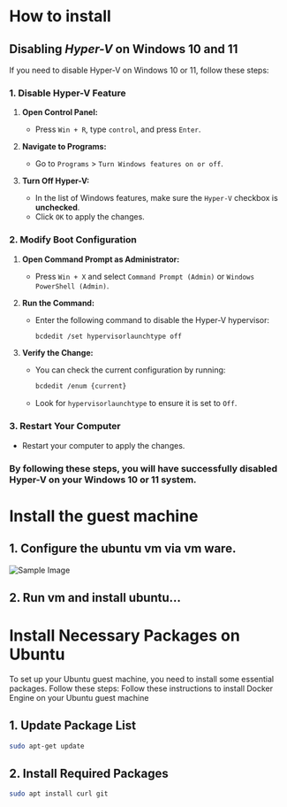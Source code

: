# How to install


## Disabling _Hyper-V_ on Windows 10 and 11
If you need to disable Hyper-V on Windows 10 or 11, follow these steps:

### 1. Disable Hyper-V Feature

1. **Open Control Panel:**
   - Press `Win + R`, type `control`, and press `Enter`.

2. **Navigate to Programs:**
   - Go to `Programs` > `Turn Windows features on or off`.

3. **Turn Off Hyper-V:**
   - In the list of Windows features, make sure the `Hyper-V` checkbox is **unchecked**.
   - Click `OK` to apply the changes.

### 2. Modify Boot Configuration

1. **Open Command Prompt as Administrator:**
   - Press `Win + X` and select `Command Prompt (Admin)` or `Windows PowerShell (Admin)`.

2. **Run the Command:**
   - Enter the following command to disable the Hyper-V hypervisor:
     ```bash
     bcdedit /set hypervisorlaunchtype off
     ```

3. **Verify the Change:**
   - You can check the current configuration by running:
     ```bash
     bcdedit /enum {current}
     ```
   - Look for `hypervisorlaunchtype` to ensure it is set to `Off`.

### 3. Restart Your Computer

- Restart your computer to apply the changes.



### By following these steps, you will have successfully disabled Hyper-V on your Windows 10 or 11 system.



# Install the guest machine

## 1. Configure the ubuntu vm via vm ware.
![Sample Image](C:\Users\Zeynab\Desktop/Picture1.png)
## 2. Run vm and install ubuntu…

# Install Necessary Packages on Ubuntu

To set up your Ubuntu guest machine, you need to install some essential packages. Follow these steps:
Follow these instructions to install Docker Engine on your Ubuntu guest machine

## 1. Update Package List

```bash
sudo apt-get update
```
## 2. Install Required Packages

```bash
sudo apt install curl git
```
